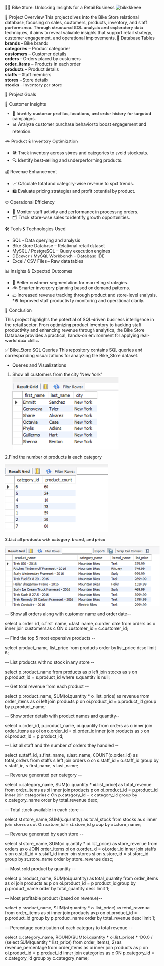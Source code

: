 


🚴‍♂️ Bike Store: Unlocking Insights for a Retail Business
<img width="946" height="640" alt="bikkkkeee" src="https://github.com/user-attachments/assets/3609cdfd-b090-4f33-bf8c-e869866477f4" />


📌 Project Overview 
This project dives into the Bike Store relational database, focusing on sales, customers, products, inventory, and staff performance. Through structured SQL analysis and exploratory data techniques, it aims to reveal valuable insights that support retail strategy, customer engagement, and operational improvements.
                                                                                                                                                                                                                                                                                                                                                                                                                                                                                                                                                                                                                                                                                                                                                                                                                                                                               📂 Database Tables
 **brands** – Bike brands  
 **categories** – Product categories  
 **customers** – Customer details  
 **orders** – Orders placed by customers  
 **order_items** – Products in each order  
 **products** – Product details  
 **staffs** – Staff members  
 **stores** – Store details  
 **stocks** – Inventory per store                                                                                                                                                                                                                       
                                                                                                                                                                                                                    
🎯 Project Goals

🛒 Customer Insights

 * 📌 Identify customer profiles, locations, and order history for targeted campaigns.
 * 📊 Analyze customer purchase behavior to boost engagement and retention.

🚲 Product & Inventory Optimization
 * 🛠️ Track inventory across stores and categories to avoid stockouts.
 *  🔍 Identify best-selling and underperforming products.


💰 Revenue Enhancement
* 📈 Calculate total and category-wise revenue to spot trends.
* 🛍️ Evaluate pricing strategies and profit potential by product.
  

⚙️ Operational Efficiency
* 📌 Monitor staff activity and performance in processing orders.
* 🗂️ Track store-wise sales to identify growth opportunities.


🛠️ Tools & Technologies Used
* SQL – Data querying and analysis
* Bike Store Database – Relational retail dataset
* MySQL / PostgreSQL – Query execution engines
* DBeaver / MySQL Workbench – Database IDE
* Excel / CSV Files – Raw data tables

📊 Insights & Expected Outcomes
* 📢 Better customer segmentation for marketing strategies.
* 🚲 Smarter inventory planning based on demand patterns.
* 💵 Increased revenue tracking through product and store-level analysis.
*⚙️ Improved staff productivity monitoring and operational clarity.

📌 Conclusion

This project highlights the potential of SQL-driven business intelligence in the retail sector. From optimizing product inventory to tracking staff productivity and enhancing revenue through analytics, the Bike Store Database provides a practical, hands-on environment for applying real-world data skills.


✅ Bike_Store SQL Queries
This repository contains SQL queries and corresponding visualizations for analyzing the Bike_Store dataset.

* Queries and Visualizations

1. Show all customers from the city 'New York'                                                                                                                                                                         
![Query 1 Result](https://github.com/YadavBarkha/Bike_store/blob/aadb2f336a0e615a4c07e1da31c9c1d27242bf11/buil/bk1.png)

2.Find the number of products in each category

![Query 2 Result](https://github.com/YadavBarkha/Bike_store/blob/6c784a972497f53c9829faef84cfc80285430e38/bk2.png)


3.List all products with category, brand, and price 

![Query 2 Result](https://github.com/YadavBarkha/Bike_store/blob/6c784a972497f53c9829faef84cfc80285430e38/bk3.png)


-- Show all orders along with customer name and order date--

select o.order_id, c.first_name, c.last_name, o.order_date
from orders as o
 inner join customers as c ON o.customer_id = c.customer_id;


 -- Find the top 5 most expensive products --
 
 select product_name, list_price
 from products
 order by list_price desc
 limit 5;
 
 
 -- List products with no stock in any store --
 
select p.product_name
from products as p
left join  stocks as s on p.product_id = s.product_id
where s.quantity is null;
 
 
-- Get total revenue from each product --

select p.product_name, SUM(oi.quantity * oi.list_price) as revenue
from order_items  as oi
left join products p on oi.product_id = p.product_id
group by p.product_name;



-- Show order details with product names and quantity--

select o.order_id, p.product_name, oi.quantity
from orders as o
inner join order_items as oi on o.order_id = oi.order_id
inner join products as p on oi.product_id = p.product_id;


-- List all staff and the number of orders they handled --

select s.staff_id, s.first_name, s.last_name, COUNT(o.order_id) as total_orders
from staffs s
left join  orders o on  s.staff_id = o.staff_id
group by s.staff_id, s.first_name, s.last_name;



-- Revenue generated per category --

select c.category_name, SUM(oi.quantity * oi.list_price) as total_revenue
from  order_items as oi
inner join  products p on  oi.product_id = p.product_id
inner join categories c On p.category_id = c.category_id
group by c.category_name
order by total_revenue desc;


-- Total stock available in each store --

select  st.store_name, SUM(s.quantity) as total_stock
from stocks as s
inner join stores as st On s.store_id = st.store_id
group by st.store_name;


 -- Revenue generated by each store --


select  st.store_name, SUM(oi.quantity * oi.list_price) as  store_revenue
from orders  as o
JOIN order_items oi on  o.order_id = oi.order_id
inner join staffs s on  o.staff_id = s.staff_id
inner join stores st on  s.store_id = st.store_id
group by st.store_name
order by  store_revenue desc;


-- Most sold product by quantity --

select  p.product_name, SUM(oi.quantity) as total_quantity
from order_items  as oi
join products as p on oi.product_id = p.product_id
group by  p.product_name
order by total_quantity desc 
limit 1;


-- Most profitable product (based on revenue)--

select  p.product_name, SUM(oi.quantity * oi.list_price) as total_revenue
from order_items as oi
inner join  products as p on  oi.product_id = p.product_id
group by p.product_name
order by total_revenue desc
limit 1;


-- Percentage contribution of each category to total revenue --

select  c.category_name,
       ROUND(SUM(oi.quantity * oi.list_price) * 100.0 / 
             (select SUM(quantity * list_price) from  order_items), 2) as revenue_percentage
from order_items  as oi
inner join products as p on  oi.product_id = p.product_id
inner join  categories as c ON p.category_id = c.category_id
group by c.category_name;








